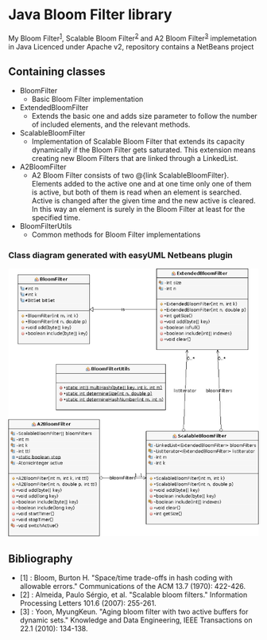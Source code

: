 # Java Bloom Filter library
My Bloom Filter<sup>[1](#fn1)</sup>, Scalable Bloom Filter<sup>[2](#fn2)</sup> and A2 Bloom Filter<sup>[3](#fn3)</sup> implemetation in Java 
Licenced under Apache v2, repository contains a NetBeans project

## Containing classes
* BloomFilter
	* Basic Bloom Filter implementation
* ExtendedBloomFilter
	* Extends the basic one and adds size parameter to follow the number of included elements, and the relevant methods.
* ScalableBloomFilter
	* Implementation of Scalable Bloom Filter that extends its capacity dynamically if the Bloom Filter gets saturated. This extension means creating new Bloom Filters that are linked through a LinkedList.
* A2BloomFilter
	* A2 Bloom Filter consists of two @{link ScalableBloomFilter}. Elements added to the active one and at one time only one of them is active, but both of them is read when an element is searched. Active is changed after the given time and the new active is cleared. In this way an element is surely in the Bloom Filter at least for the specified time.
* BloomFilterUtils
	* Common methods for Bloom Filter implementations

### Class diagram generated with easyUML Netbeans plugin
![Bloom Filter library UML Class diagram](/markdown/easyUML.png "Bloom Filter library UML Class diagram")

## Bibliography
- <a name="fn1">[1] </a>: Bloom, Burton H. "Space/time trade-offs in hash coding with allowable errors." Communications of the ACM 13.7 (1970): 422-426.
-  <a name="fn2">[2] </a>: Almeida, Paulo Sérgio, et al. "Scalable bloom filters." Information Processing Letters 101.6 (2007): 255-261.
-  <a name="fn3">[3] </a>: Yoon, MyungKeun. "Aging bloom filter with two active buffers for dynamic sets." Knowledge and Data Engineering, IEEE Transactions on 22.1 (2010): 134-138.
